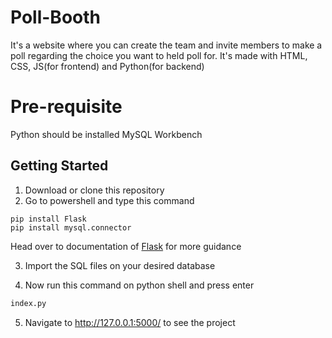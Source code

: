 # Poll-Booth

It's a website where you can create the team and invite members to make a poll regarding the choice you want to held poll for. 
It's made with HTML, CSS, JS(for frontend) and Python(for backend) 

# Pre-requisite

Python should  be installed 
MySQL Workbench 

## Getting Started 

1. Download or clone this repository
2. Go to powershell and type this command 
```
pip install Flask 
pip install mysql.connector
```
Head over to documentation of [Flask](https://flask.palletsprojects.com/en/2.0.x/) for more guidance

3. Import the SQL files on your desired database

4. Now run this command on python shell and press enter
```Python
index.py
```
5. Navigate to http://127.0.0.1:5000/ to see the project
